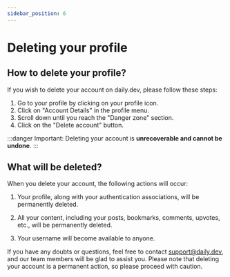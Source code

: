 ```yaml
---
sidebar_position: 6
---
```


# Deleting your profile

## How to delete your profile?

If you wish to delete your account on daily.dev, please follow these steps:

1. Go to your profile by clicking on your profile icon.
2. Click on "Account Details" in the profile menu.
3. Scroll down until you reach the "Danger zone" section.
4. Click on the "Delete account" button.

:::danger
Important: Deleting your account is **unrecoverable and cannot be undone**.
::: 

## What will be deleted?

When you delete your account, the following actions will occur:

1. Your profile, along with your authentication associations, will be permanently deleted.

2. All your content, including your posts, bookmarks, comments, upvotes, etc., will be permanently deleted.

3. Your username will become available to anyone.

If you have any doubts or questions, feel free to contact support@daily.dev, and our team members will be glad to assist you. Please note that deleting your account is a permanent action, so please proceed with caution.
